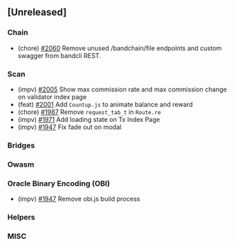 <!--
(feat): New feature
(impv): Improvement / Enhancement
(docs): Documentation
(bugs): Bug fixes
(chore): Chore/cleanup work
-->

## [Unreleased]

### Chain

- (chore) [\#2060](https://github.com/bandprotocol/bandchain/pull/2060) Remove unused /bandchain/file endpoints and custom swagger from bandcli REST.

### Scan

- (impv) [\#2005](https://github.com/bandprotocol/bandchain/pull/2005) Show max commission rate and max commission change on validator index page
- (feat) [\#2001](https://github.com/bandprotocol/bandchain/pull/2001) Add `Countup.js` to animate balance and reward
- (chore) [\#1987](https://github.com/bandprotocol/bandchain/pull/1987) Remove `request_tab_t` in `Route.re`
- (impv) [\#1971](https://github.com/bandprotocol/bandchain/pull/1971) Add loading state on Tx Index Page
- (impv) [\#1947](https://github.com/bandprotocol/bandchain/pull/1947) Fix fade out on modal

### Bridges

### Owasm

### Oracle Binary Encoding (OBI)

- (impv) [#1947](https://github.com/bandprotocol/bandchain/pull/2065) Remove obi.js build process

### Helpers

### MISC
